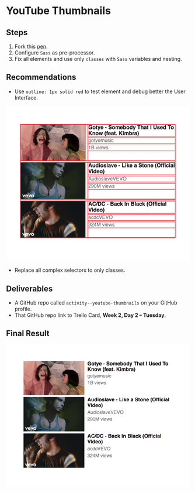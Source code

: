 # YouTube Thumbnails

## Steps

1. Fork this [pen](https://codepen.io/agzeri/pen/aqwjLM).
2. Configure `Sass` as pre-processor.
3. Fix all elements and use only `classes` with `Sass` variables and nesting.

## Recommendations

- Use `outline: 1px solid red` to test element and debug better the User Interface.

![User Interface Test](outline-test.png)

- Replace all complex selectors to only classes.

## Deliverables

- A GitHub repo called `activity--youtube-thumbnails` on your GitHub profile.
- That GitHub repo link to Trello Card, **Week 2, Day 2 – Tuesday**.

## Final Result

![Final Result](youtube-thumbnail.png)
